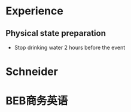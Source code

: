 # Experience
## Physical state preparation
- Stop drinking water 2 hours before the event

# Schneider 

# BEB商务英语